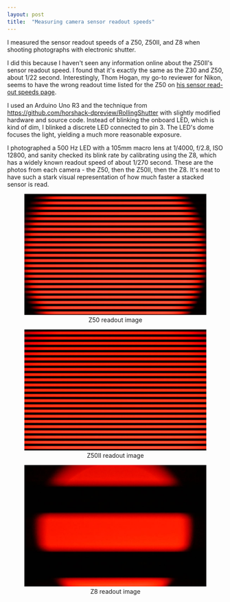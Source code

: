 ```yaml
---
layout: post
title:  "Measuring camera sensor readout speeds"
---
```


I measured the sensor readout speeds of a Z50, Z50II, and Z8 when shooting
photographs with electronic shutter.

I did this because I haven't seen any information online about the Z50II's
sensor readout speed.  I found that it's exactly the same as the Z30 and Z50,
about 1/22 second.  Interestingly, Thom Hogan, my go-to reviewer for Nikon,
seems to have the wrong readout time listed for the Z50 on [his sensor read-out
speeds page](https://www.zsystemuser.com/z-mount-cameras/z-camera-articles/sensor-read-out-speeds.html).

I used an Arduino Uno R3 and the technique from
<https://github.com/horshack-dpreview/RollingShutter> with slightly modified
hardware and source code.  Instead of blinking the onboard LED, which is kind
of dim, I blinked a discrete LED connected to pin 3.  The LED's dome focuses
the light, yielding a much more reasonable exposure.

I photographed a 500 Hz LED with a 105mm macro lens at 1/4000, f/2.8, ISO
12800, and sanity checked its blink rate by calibrating using the Z8, which has
a widely known readout speed of about 1/270 second.  These are the photos from
each camera - the Z50, then the Z50II, then the Z8.  It's neat to have such a
stark visual representation of how much faster a stacked sensor is read.

<figure>
    <img alt="Z50 sensor readout" src="/assets/z50-readout.jpg">
    <center><figcaption>Z50 readout image</figcaption></center>
</figure>

<figure>
    <img alt="Z50II sensor readout" src="/assets/z50ii-readout.jpg">
    <center><figcaption>Z50II readout image</figcaption></center>
</figure>

<figure>
    <img alt="Z8 sensor readout" src="/assets/z8-readout.jpg">
    <center><figcaption>Z8 readout image</figcaption></center>
</figure>
